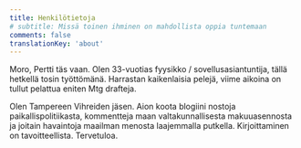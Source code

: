 ```yaml
---
title: Henkilötietoja
# subtitle: Missä toinen ihminen on mahdollista oppia tuntemaan
comments: false
translationKey: 'about'
---
```


Moro, Pertti täs vaan. Olen 33-vuotias fyysikko / sovellusasiantuntija, tällä hetkellä tosin työttömänä. Harrastan kaikenlaisia pelejä, viime aikoina on tullut pelattua eniten Mtg drafteja.

Olen Tampereen Vihreiden jäsen. Aion koota blogiini nostoja paikallispolitiikasta, kommentteja maan valtakunnallisesta makuuasennosta ja joitain havaintoja maailman menosta laajemmalla putkella. Kirjoittaminen on tavoitteellista. Tervetuloa.